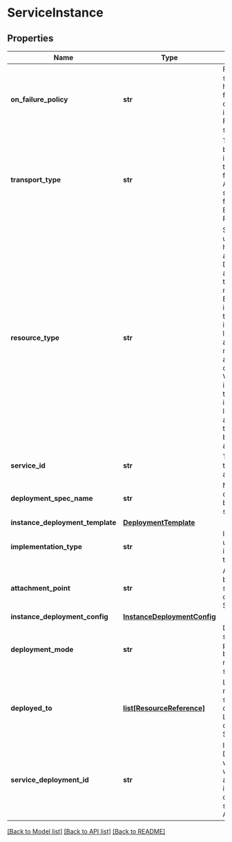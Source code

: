 # ServiceInstance

## Properties
Name | Type | Description | Notes
------------ | ------------- | ------------- | -------------
**on_failure_policy** | **str** | Failure policy of the service instance - if it has to be different from the service. By default the service instance inherits the FailurePolicy of the service it belongs to. | [optional] 
**transport_type** | **str** | Transport to be used by this service instance for deploying the Service-VM. This field is to be set Not Applicable(NA) if the service only caters to functionality EPP(Endpoint Protection). | 
**resource_type** | **str** | ServiceInstance is used when NSX handles the lifecyle of   appliance. Deployment and appliance related all the information is necessary. ByodServiceInstance is a custom instance to be used when NSX is not handling   the lifecycles of appliance/s. User will manage their own appliance (BYOD)   to connect with NSX. VirtualServiceInstance is a a custom instance to be used when NSX is not   handling the lifecycle of an appliance and when the user is not bringing   their own appliance.  | 
**service_id** | **str** | The Service to which the service instance is associated. | [optional] 
**deployment_spec_name** | **str** | Name of the deployment spec to be used by this service instance. | 
**instance_deployment_template** | [**DeploymentTemplate**](DeploymentTemplate.md) |  | 
**implementation_type** | **str** | Implementation to be used by this service instance for deploying the Service-VM. | 
**attachment_point** | **str** | Attachment point to be used by this service instance for deploying the Service-VM. | 
**instance_deployment_config** | [**InstanceDeploymentConfig**](InstanceDeploymentConfig.md) |  | [optional] 
**deployment_mode** | **str** | Deployment mode specifies where the partner appliance will be deployed in HA or non-HA i.e standalone mode. | [default to 'ACTIVE_STANDBY']
**deployed_to** | [**list[ResourceReference]**](ResourceReference.md) | List of resource references where service instance be deployed. Ex. Tier 0 Logical Router in case of N-S ServiceInsertion. | 
**service_deployment_id** | **str** | Id of the Service Deployment using which the instances were deployed. Its available only for instances that were deployed using service deployment API. | [optional] 

[[Back to Model list]](../README.md#documentation-for-models) [[Back to API list]](../README.md#documentation-for-api-endpoints) [[Back to README]](../README.md)

